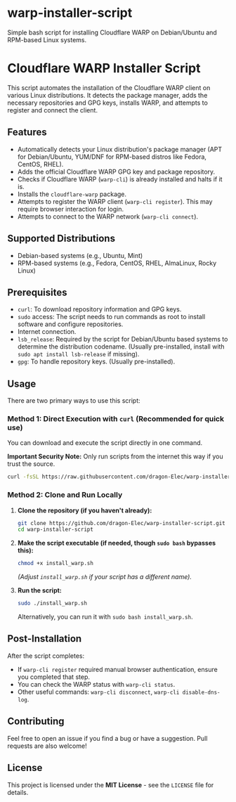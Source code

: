 # warp-installer-script
Simple bash script for installing Cloudflare WARP on Debian/Ubuntu and RPM-based Linux systems.


# Cloudflare WARP Installer Script

This script automates the installation of the Cloudflare WARP client on various Linux distributions. It detects the package manager, adds the necessary repositories and GPG keys, installs WARP, and attempts to register and connect the client.

## Features

*   Automatically detects your Linux distribution's package manager (APT for Debian/Ubuntu, YUM/DNF for RPM-based distros like Fedora, CentOS, RHEL).
*   Adds the official Cloudflare WARP GPG key and package repository.
*   Checks if Cloudflare WARP (`warp-cli`) is already installed and halts if it is.
*   Installs the `cloudflare-warp` package.
*   Attempts to register the WARP client (`warp-cli register`). This may require browser interaction for login.
*   Attempts to connect to the WARP network (`warp-cli connect`).

## Supported Distributions

*   Debian-based systems (e.g., Ubuntu, Mint)
*   RPM-based systems (e.g., Fedora, CentOS, RHEL, AlmaLinux, Rocky Linux)

## Prerequisites

*   `curl`: To download repository information and GPG keys.
*   `sudo` access: The script needs to run commands as root to install software and configure repositories.
*   Internet connection.
*   `lsb_release`: Required by the script for Debian/Ubuntu based systems to determine the distribution codename. (Usually pre-installed, install with `sudo apt install lsb-release` if missing).
*   `gpg`: To handle repository keys. (Usually pre-installed).

## Usage

There are two primary ways to use this script:

### Method 1: Direct Execution with `curl` (Recommended for quick use)

You can download and execute the script directly in one command.

**Important Security Note:** Only run scripts from the internet this way if you trust the source.

```bash
curl -fsSL https://raw.githubusercontent.com/dragon-Elec/warp-installer-script/main/install_warp.sh | sudo bash
```

### Method 2: Clone and Run Locally

1.  **Clone the repository (if you haven't already):**
    ```bash
    git clone https://github.com/dragon-Elec/warp-installer-script.git
    cd warp-installer-script
    ```

2.  **Make the script executable (if needed, though `sudo bash` bypasses this):**
    ```bash
    chmod +x install_warp.sh
    ```
    *(Adjust `install_warp.sh` if your script has a different name).*

3.  **Run the script:**
    ```bash
    sudo ./install_warp.sh
    ```
    Alternatively, you can run it with `sudo bash install_warp.sh`.

## Post-Installation

After the script completes:
*   If `warp-cli register` required manual browser authentication, ensure you completed that step.
*   You can check the WARP status with `warp-cli status`.
*   Other useful commands: `warp-cli disconnect`, `warp-cli disable-dns-log`.

## Contributing

Feel free to open an issue if you find a bug or have a suggestion. Pull requests are also welcome!

## License

This project is licensed under the **MIT License** - see the `LICENSE` file for details.
